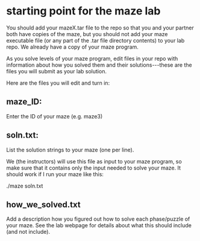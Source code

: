 # starting point for the maze lab

You should add your mazeX.tar file to the repo so that you and your
partner both have copies of the maze, but you should not add your maze
executable file (or any part of the .tar file directory contents) to
your lab repo. We already have a copy of your maze program.

As you solve levels of your maze program, edit files in your repo with
information about how you solved them and their solutions---these are
the files you will submit as your lab solution.

Here are the files you will edit and turn in:

maze_ID: 
--------

Enter the ID of your maze (e.g. maze3)

soln.txt: 
---------

List the solution strings to your maze (one per line). 

We (the instructors) will use this file as input to your maze program,
so make sure that it contains only the input needed to solve your
maze. It should work if I run your maze like this:

./maze soln.txt


how_we_solved.txt
-----------------

Add a description how you figured out how to solve each phase/puzzle
of your maze. See the lab webpage for details about what this should
include (and not include).
